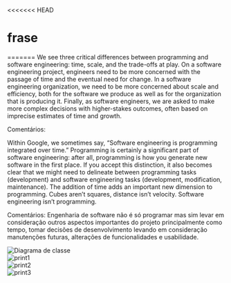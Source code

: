 <<<<<<< HEAD
# frase
=======
We see three critical differences between programming and software engineering: time, scale, and the trade-offs at play. On a software engineering project, engineers need to be more concerned with the passage of time and the eventual need for change. In a software engineering organization, we need to be more concerned about scale and efficiency, both for the software we produce as well as for the organization that is producing it. Finally, as software engineers, we are asked to make more complex decisions with higher-stakes outcomes, often based on imprecise estimates of time and growth.

Comentários:

Within Google, we sometimes say, “Software engineering is programming integrated over time.” Programming is certainly a significant part of software engineering: after all, programming is how you generate new software in the first place. If you accept this distinction, it also becomes clear that we might need to delineate between programming tasks (development) and software engineering tasks (development, modification, maintenance). The addition of time adds an important new dimension to programming. Cubes aren’t squares, distance isn’t velocity. Software engineering isn’t programming.

Comentários:
  Engenharia de software não é só programar mas sim levar em consideração outros aspectos importantes do projeto principalmente como tempo, tomar decisões de desenvolvimento levando em consideração manutenções futuras, alterações de funcionalidades e usabilidade.


<img src="https://github.com/dievit/Bertoti/assets/125148142/d515202a-f346-4f91-9c50-8ba76c16dea0" alt="Diagrama de classe"><br>
<img src="https://github.com/dievit/Bertoti/assets/125148142/ef809a7f-cd22-4314-badc-d6ec2f9fdc73" alt="print1">
<br>
<img src="https://github.com/dievit/Bertoti/assets/125148142/833d8941-4756-4478-98db-c6c22c4f476d" alt="print2">
<br>
<img src="https://github.com/dievit/Bertoti/assets/125148142/2dfb20ae-d539-4133-9aac-0ca979f12bdf" alt="print3">
<br>



